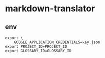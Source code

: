 # markdown-translator

## env

```
export \
    GOOGLE_APPLICATION_CREDENTIALS=key.json
export PROJECT_ID=PROJECT_ID
export GLOSSARY_ID=GLOSSARY_ID
```
